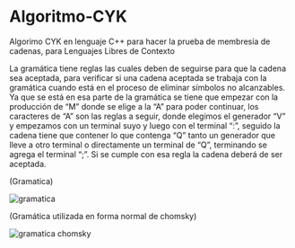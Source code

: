 # Algoritmo-CYK

Algorimo CYK en lenguaje C++ para hacer la prueba de membresía de cadenas, para Lenguajes Libres de Contexto

La gramática tiene reglas las cuales deben de seguirse para que la cadena sea aceptada, para verificar si una cadena aceptada se trabaja con la gramática cuando está en el proceso de eliminar símbolos no alcanzables. Ya que se está en esa parte de la gramática se tiene que empezar con la producción de “M” donde se elige a la “A” para poder continuar, los caracteres de “A” son las reglas a seguir, donde elegimos el generador  “V” y empezamos con un terminal suyo y luego con el terminal “:”, seguido la cadena tiene que contener lo que contenga “Q” tanto un generador que lleve a otro terminal o directamente un terminal de “Q”, terminando se agrega el terminal “;”. Si se cumple con esa regla la cadena deberá de ser aceptada.

(Gramatica)

![gramatica](https://user-images.githubusercontent.com/89149936/176052406-a7dbbec9-a0bd-4fa1-ba6e-f6a8d3972228.JPG)




(Gramática utilizada en forma normal de chomsky)

![gramatica chomsky](https://user-images.githubusercontent.com/89149936/176052533-5fda4019-bc47-470b-850f-c9a8d7643853.JPG)



